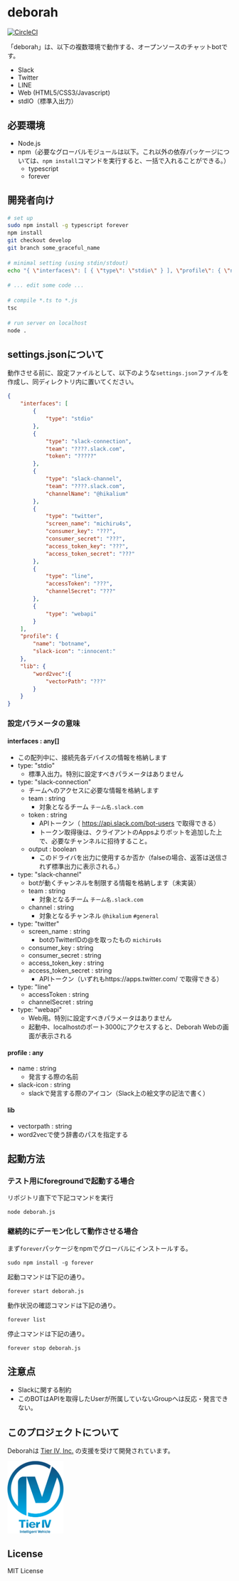 # deborah

[![CircleCI](https://circleci.com/gh/fourseasonslab/deborah.svg?style=svg)](https://circleci.com/gh/fourseasonslab/deborah)

「deborah」は、以下の複数環境で動作する、オープンソースのチャットbotです。
- Slack
- Twitter
- LINE
- Web (HTML5/CSS3/Javascript)
- stdIO（標準入出力）

## 必要環境
* Node.js
* npm（必要なグローバルモジュールは以下。これ以外の依存パッケージについては、``npm install``コマンドを実行すると、一括で入れることができる。）
	+ typescript
	+ forever

## 開発者向け
```bash
# set up
sudo npm install -g typescript forever
npm install
git checkout develop
git branch some_graceful_name

# minimal setting (using stdin/stdout)
echo "{ \"interfaces\": [ { \"type\": \"stdio\" } ], \"profile\": { \"name\": \"botname\", \"slack-icon\": \":innocent:\" } }" > settings.json

# ... edit some code ...

# compile *.ts to *.js
tsc

# run server on localhost
node .

```

## settings.jsonについて
動作させる前に、設定ファイルとして、以下のような`settings.json`ファイルを作成し、同ディレクトリ内に置いてください。 

```JSON
{
	"interfaces": [
		{
			"type": "stdio"
		},
		{
			"type": "slack-connection",
			"team": "????.slack.com",
			"token": "?????"
		},
		{
			"type": "slack-channel",
			"team": "????.slack.com",
			"channelName": "@hikalium"
		},
		{
			"type": "twitter",
			"screen_name": "michiru4s",
            "consumer_key": "???",
            "consumer_secret": "???",
            "access_token_key": "???",
            "access_token_secret": "???"
		},
		{
			"type": "line",
			"accessToken": "???",
			"channelSecret": "???"
		},
		{
			"type": "webapi"
		}
	],
	"profile": {
		"name": "botname",
		"slack-icon": ":innocent:"
	},
	"lib": {
		"word2vec":{
			"vectorPath": "???"
		}
	}
}
```

### 設定パラメータの意味
#### interfaces : any[]
* この配列中に、接続先各デバイスの情報を格納します
* type: "stdio"
	+ 標準入出力。特別に設定すべきパラメータはありません
* type: "slack-connection"
	+ チームへのアクセスに必要な情報を格納します
	+ team : string
		- 対象となるチーム `チーム名.slack.com`
	+ token : string
		- APIトークン（ https://api.slack.com/bot-users で取得できる）
		- トークン取得後は、クライアントのAppsよりボットを追加した上で、必要なチャンネルに招待すること。
	+ output : boolean
		- このドライバを出力に使用するか否か（falseの場合、返答は送信されず標準出力に表示される。）
* type: "slack-channel"
	+ botが動くチャンネルを制限する情報を格納します（未実装）
	+ team : string
		- 対象となるチーム `チーム名.slack.com`
	+ channel : string
		- 対象となるチャンネル `@hikalium` `#general`
* type: "twitter"
	+ screen_name : string
		- botのTwitterIDの@を取ったもの `michiru4s`
	+ consumer_key : string
	+ consumer_secret : string
	+ access\_token\_key : string
	+ access\_token\_secret : string
		- APIトークン（いずれもhttps://apps.twitter.com/ で取得できる）
* type: "line"
	+ accessToken : string
	+ channelSecret : string
* type: "webapi"
	+ Web用。特別に設定すべきパラメータはありません
	+ 起動中、localhostのポート3000にアクセスすると、Deborah Webの画面が表示される

#### profile : any
* name : string
	+ 発言する際の名前
* slack-icon : string
	+ slackで発言する際のアイコン（Slack上の絵文字の記法で書く）
 
#### lib
 * vectorpath : string
 * word2vecで使う辞書のパスを指定する

## 起動方法

### テスト用にforegroundで起動する場合

リポジトリ直下で下記コマンドを実行
```Shell
node deborah.js
```

### 継続的にデーモン化して動作させる場合

まず`forever`パッケージをnpmでグローバルにインストールする。
```Shell
sudo npm install -g forever
```

起動コマンドは下記の通り。
```Shell
forever start deborah.js
```

動作状況の確認コマンドは下記の通り。
```Shell
forever list
```

停止コマンドは下記の通り。
```Shell
forever stop deborah.js
```

## 注意点
- Slackに関する制約
 - このBOTはAPIを取得したUserが所属していないGroupへは反応・発言できない。

## このプロジェクトについて
Deborahは [Tier IV, Inc.](http://tier4.jp/) の支援を受けて開発されています。

<a href="http://tier4.jp/"><img src="./docs/imgs/Tier_IV_logo_2.png" width="25%"></a>

## License
MIT License

